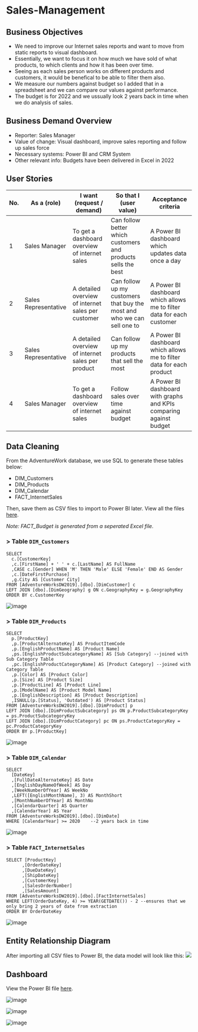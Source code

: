 # Sales-Management

## Business Objectives
* We need to improve our Internet sales reports and want to move from static reports to visual dashboard.
* Essentially, we want to focus it on how much we have sold of what products, to which clients and how it has been over time.
* Seeing as each sales person works on different products and customers, it would be benefical to be able to filter them also.
* We measure our numbers against budget so I added that in a spreadsheet and we can compare our values against performance.
* The budget is for 2022 and we ussually look 2 years back in time when we do analysis of sales.

## Business Demand Overview
* Reporter: Sales Manager
* Value of change: Visual dashboard, improve sales reporting and follow up sales force
* Necessary systems: Power BI and CRM System
* Other relevant info: Budgets have been delivered in Excel in 2022

## User Stories
| **No.** | **As a (role)**      | **I want (request / demand)**                      | **So that I (user value)**                                               | **Acceptance criteria**                                               |
|---------|----------------------|----------------------------------------------------|--------------------------------------------------------------------------|-----------------------------------------------------------------------|
| 1       | Sales Manager        | To get a dashboard overview of internet sales      | Can follow better which customers and products sells the best            | A Power BI dashboard which updates data once a day                    |
| 2       | Sales Representative | A detailed overview of internet sales per customer | Can follow up my customers that buy the most and who we can sell one to | A Power BI dashboard which allows me to filter data for each customer |
| 3       | Sales Representative | A detailed overview of internet sales per product  | Can follow up my products that sell the most                            | A Power BI dashboard which allows me to filter data for each product  |
| 4       | Sales Manager        | To get a dashboard overview of internet sales      | Follow sales over time against budget                                    | A Power BI dashboard with graphs and KPIs comparing against budget    |
## Data Cleaning
From the AdventureWork database, we use SQL to generate these tables below:
* DIM_Customers
* DIM_Products
* DIM_Calendar
* FACT_InternetSales

Then, save them as CSV files to import to Power BI later. View all the files [here]().

*Note: FACT_Budget is generated from a seperated Excel file.*

### > Table `DIM_Customers`
```TSQL
SELECT 
  c.[CustomerKey]
  ,c.[FirstName] + ' ' + c.[LastName] AS FullName
  ,CASE c.[Gender] WHEN 'M' THEN 'Male' ELSE 'Female' END AS Gender
  ,c.[DateFirstPurchase]
  ,g.City AS [Customer City]
FROM [AdventureWorksDW2019].[dbo].[DimCustomer] c
LEFT JOIN [dbo].[DimGeography] g ON c.GeographyKey = g.GeographyKey
ORDER BY c.CustomerKey
```
![image](https://github.com/tankdinh/Sales-Management/assets/126235420/b48938c7-b0a0-4982-9038-1c6d496ac59e)


### > Table `DIM_Products`
```TSQL
SELECT 
  p.[ProductKey]
  ,p.[ProductAlternateKey] AS ProductItemCode
  ,p.[EnglishProductName] AS [Product Name]
  ,ps.[EnglishProductSubcategoryName] AS [Sub Category] --joined with Sub Category Table
  ,pc.[EnglishProductCategoryName] AS [Product Category] --joined with Category Table
  ,p.[Color] AS [Product Color]
  ,p.[Size] AS [Product Size]
  ,p.[ProductLine] AS [Product Line]
  ,p.[ModelName] AS [Product Model Name]
  ,p.[EnglishDescription] AS [Product Description]
  ,ISNULL(p.[Status], 'Outdated') AS [Product Status]
FROM [AdventureWorksDW2019].[dbo].[DimProduct] p
LEFT JOIN [dbo].[DimProductSubcategory] ps ON p.ProductSubcategoryKey = ps.ProductSubcategoryKey
LEFT JOIN [dbo].[DimProductCategory] pc ON ps.ProductCategoryKey = pc.ProductCategoryKey
ORDER BY p.[ProductKey]
```
![image](https://github.com/tankdinh/Sales-Management/assets/126235420/7262c268-e0b8-48b2-bca7-0d882a8d63f6)


### > Table `DIM_Calendar`
```TSQL
SELECT 
  [DateKey] 
  ,[FullDateAlternateKey] AS Date
  ,[EnglishDayNameOfWeek] AS Day
  ,[WeekNumberOfYear] AS WeekNo
  ,LEFT([EnglishMonthName], 3) AS MonthShort
  ,[MonthNumberOfYear] AS MonthNo
  ,[CalendarQuarter] AS Quarter 
  ,[CalendarYear] AS Year
FROM [AdventureWorksDW2019].[dbo].[DimDate]
WHERE [CalendarYear] >= 2020	--2 years back in time
```
![image](https://github.com/tankdinh/Sales-Management/assets/126235420/c916cc2c-ce31-465c-8d8e-2093856c25df)


### > Table `FACT_InternetSales`
```TSQL
SELECT [ProductKey]
      ,[OrderDateKey]
      ,[DueDateKey]
      ,[ShipDateKey]
      ,[CustomerKey]
      ,[SalesOrderNumber]
      ,[SalesAmount]
FROM [AdventureWorksDW2019].[dbo].[FactInternetSales]
WHERE LEFT(OrderDateKey, 4) >= YEAR(GETDATE()) - 2 --ensures that we only bring 2 years of date from extraction
ORDER BY OrderDateKey
```
![image](https://github.com/tankdinh/Sales-Management/assets/126235420/2e19e75a-8f35-4b1b-92d7-bbd4ebfe3e4e)



## Entity Relationship Diagram
After importing all CSV files to Power BI, the data model will look like this:
<img src="https://user-images.githubusercontent.com/84619797/210082856-5ac6a1c8-b7f1-4b8b-a02c-9884b371e391.png" >

## Dashboard

View the Power BI file [here](https://github.com/tankdinh/Sales-Management/blob/main/Dashboard.pbix).


![image](https://github.com/tankdinh/Sales-Management/assets/126235420/28647884-14e8-4f6a-a02f-61a3c835db34)


![image](https://github.com/tankdinh/Sales-Management/assets/126235420/9358f64d-563d-47c1-9409-04480a5c1295)


![image](https://github.com/tankdinh/Sales-Management/assets/126235420/0a620891-40f3-4238-bcdc-bb5f4c524f09)

